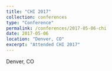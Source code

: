 ```yaml
---
title: "CHI 2017"
collection: conferences
type: "Conference"
permalink: /conferences/2017-05-06-chi
date: 2017-05-06
location: "Denver, CO"
excerpt: "Attended CHI 2017"
---
```


Denver, CO  
